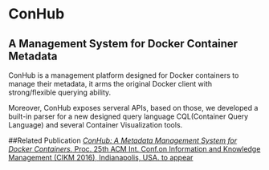 # ConHub
## A Management System for Docker Container Metadata
ConHub is a management platform designed for Docker containers to manage their metadata, it arms the original
Docker client with strong/flexible querying ability.

Moreover, ConHub exposes serveral APIs, based on those, we developed a built-in parser for a new designed query language CQL(Container Query Language)
and several Container Visualization tools.

##Related Publication
[_ConHub: A Metadata Management System for Docker Containers._ 
Proc. 25th ACM Int. Conf.on Information and Knowledge Management (CIKM 2016), Indianapolis, USA. to appear](https://drive.google.com/open?id=0B8OtlmDMlRZnNURBYVN5bHIxNmc)
